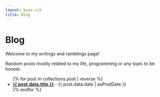 ```yaml
---
layout: base.njk
title: Blog
---
```


# Blog

Welcome to my writings and ramblings page!

Random posts mostly related to my life, programming or any topic to be honest.

<ul class="collection__list" role="list">
{% for post in collections.post | reverse %}
<li><a href="{{post.url}}"><b>{{ post.data.title }}</b></a> - {{ post.data.date | asPostDate }}</li>
{% endfor %}
</ul>
